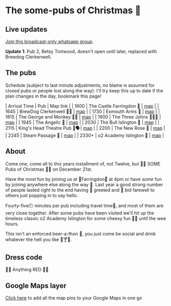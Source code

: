 # The some-pubs of Christmas 🎄

## Live updates

[Join this broadcast-only whatsapp group](https://chat.whatsapp.com/BiYZNJ4iZNfF8eAdNjRzGQ).

**Update 1**: Pub 2, Betsy Trotwood, doesn't open until later, replaced with Brewdog Clerkenwell.
 
## The pubs

Schedule (subject to last minute adjustments, no blame is assumed for closed pubs or people lost along the way). I'll try keep this up to date if the plan changes in the day, bookmark this page!

| Arrival Time | Pub | Map link |
| 1600 | The Castle Farringdon 🏰 | [map](https://goo.gl/maps/AEoyvTAqiswg5YBC9) |
| 1645 | BrewDog Clerkenwell 🍺🐶 | [map](https://goo.gl/maps/bTgP5wNcGcFhkC4H6) |
| 1730 | Exmouth Arms 💪 | [map](https://goo.gl/maps/qRnipBJZun7XZZsJ8) |
| 1815 | The George and Monkey 🤴🐒 | [map](https://goo.gl/maps/sGubPUh3QXedHRwX9) |
| 1900 | The Three Johns 👨👨👨 | [map](https://goo.gl/maps/kgKfWnVDFi6FXQdM7) |
| 1945 | The Angelic 👼 | [map](https://goo.gl/maps/kYXxbyyPKJbBz8Ud9) |
| 2030 | The Bull Islington 🐂 | [map](https://goo.gl/maps/HSd219ViwZXhBVCJ7) |
| 2115 | King's Head Theatre Pub 🤴🗣️| [map](https://goo.gl/maps/sa7WMs2zBxzHqnGC6) |
| 2200 | The New Rose 🌹 | [map](https://g.page/thenewrosen1?share) |
| 2245 | Steam Passage 🚂 | [map](https://goo.gl/maps/LREZYFx1EVxKxswc9) |
| 2330+ | o2 Academy Islington 🎼 | [map](https://goo.gl/maps/iXcGMQvcddeQM8ae8) |

## About

Come one, come all to this years installment of, not Twelve, but 🎅🎅 SOME Pubs of Christmas 🎄🎄 on December 21st.
 
Have the _most_ fun by joining us at 🚉Farringdon🚉 at 4pm or have _some_ fun by joining anywhere else along the way 🚏. Last year a good strong number of people lasted right to the end having 👋 greeted and 👋 bid farewell to others just popping in to say hello.
 
Fourty-five🕘 minutes per pub including travel time🚏, and most of them are very close together. After some pubs have been visited we'll hit up the timeless classic o2 Academy Islington for some cheesy fun 🕺💃 until the wee hours.

This isn't an enforced beer-a-thon 🍺, you just come be social and drink whatever the hell you like 🚰🍸🍹.

## Dress code

🎅🤶 Anything RED 🤶🎅

## Google Maps layer

[Click here](https://goo.gl/maps/xEJUeDCMrK3Yij8y6) to add all the map pins to your Google Maps in one go
